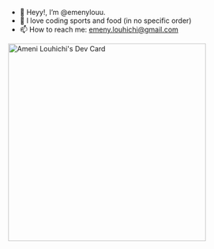 - 👋 Heyy!, I’m @emenylouu.
- 👀 I love coding sports and food (in no specific order)
- 📫 How to reach me: emeny.louhichi@gmail.com

<a href="https://app.daily.dev/Emeny"><img src="https://api.daily.dev/devcards/b2c7cfd12e04438481e09c5f982cda08.png?r=fly" width="400" alt="Ameni Louhichi's Dev Card"/></a> 

